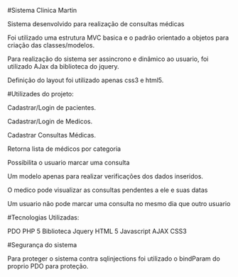 #Sistema Clinica Martin


Sistema desenvolvido para realização de consultas médicas

Foi utilizado uma estrutura MVC basica e o padrão orientado a objetos 
para criação das classes/modelos.

Para realização do sistema ser assincrono e dinâmico ao usuario,
foi utilizado AJax da biblioteca do jquery.

Definição do layout foi utilizado apenas css3 e html5.


#Utilizades do projeto:

Cadastrar/Login de pacientes.

Cadastrar/Login de Medicos.

Cadastrar Consultas Médicas.

Retorna lista de médicos por categoria

Possibilita o usuario marcar uma consulta 

Um modelo apenas para realizar verificações dos dados inseridos.

O medico pode visualizar as consultas pendentes a ele e suas datas

Um usuario não pode marcar uma consulta no mesmo dia que outro usuario





#Tecnologias Utilizadas:

PDO
PHP 5
Biblioteca Jquery
HTML 5
Javascript
AJAX
CSS3


#Segurança do sistema


Para proteger o sistema contra sqlinjections 
foi utilizado o bindParam do proprio PDO para proteção.